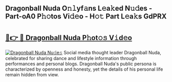 ## Dragonball Nuda O𝚗𝚕yf𝚊ns L𝚎a𝚔ed N𝚞𝚍es - Part-oA0 P𝚑𝚘tos Vi𝚍𝚎o - H𝚘𝚝 Part L𝚎a𝚔s GdPRX

# <h2><a href="http://kfaclc.oniu.top/?m=Dragonball+Nuda">🔗👉 🔴 Dragonball Nuda P𝚑ot𝚘𝚜 V𝚒d𝚎o</a></h2>

[![Dragonball Nuda Nu𝚍e𝚜](https://i.imgur.com/0qMVB7G.gif)](http://kfaclc.oniu.top/?m=Dragonball+Nuda)
Social media thought leader Dragonball Nuda, celebrated for sharing dance and lifestyle information through performances and personal blogs. Dragonball Nuda's public persona is characterized by openness and honesty, yet the details of his personal life remain hidden from view.  
